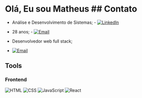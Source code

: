 # Olá, Eu sou Matheus                                                                                            ## Contato
  
  - Análise e Desenvolvimento de Sistemas;                                                                          - [![LinkedIn](https://img.shields.io/badge/LinkedIn-0A66C2?style=for-the-badge&logo=linkedin&logoColor=white)](https://www.linkedin.com/in/matheus-felicori-6117a113a/)
  - 28 anos;                                                                                                        - [![Email](https://img.shields.io/badge/Email-D14836?style=for-the-badge&logo=gmail&logoColor=white)](mailto:matheus.felicori@hotmail.com)                                                                                              
  - Desenvolvedor web full stack;



  - [![Email](https://img.shields.io/badge/Email-D14836?style=for-the-badge&logo=gmail&logoColor=white)](mailto:matheus.felicori@hotmail.com)

## Tools

### Frontend
![HTML](https://img.shields.io/badge/-HTML-E34F26?style=flat-square&logo=html5&logoColor=white)
![CSS](https://img.shields.io/badge/-CSS-1572B6?style=flat-square&logo=css3&logoColor=white)
![JavaScript](https://img.shields.io/badge/-JavaScript-F7DF1E?style=flat-square&logo=javascript&logoColor=black)
![React](https://img.shields.io/badge/-React-61DAFB?style=flat-square&logo=react&logoColor=black)
